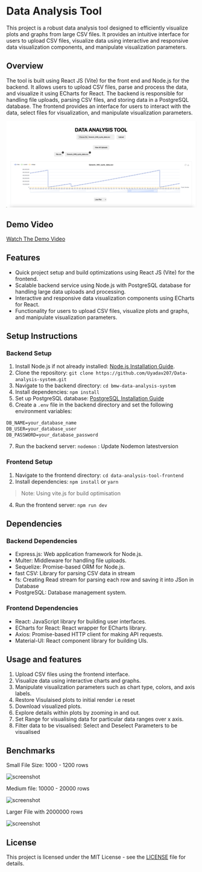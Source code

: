 # Data Analysis Tool

This project is a robust data analysis tool designed to efficiently visualize plots and graphs from large CSV files. It provides an intuitive interface for users to upload CSV files, visualize data using interactive and responsive data visualization components, and manipulate visualization parameters.

## Overview

The tool is built using React JS (Vite) for the front end and Node.js for the backend. It allows users to upload CSV files, parse and process the data, and visualize it using ECharts for React. The backend is responsible for handling file uploads, parsing CSV files, and storing data in a PostgreSQL database. The frontend provides an interface for users to interact with the data, select files for visualization, and manipulate visualization parameters.

<img src="https://github.com/Uyadav207/BMW-data-analysis-system/blob/main/Benchmarks/Data-analysis-tool.png" alt="screenshot" ></img>

## Demo Video

[Watch The Demo Video](https://drive.google.com/file/d/1Mze6O2mjWeSiPV2U6hzxChCqzXW30gXZ/view?usp=drive_link)

## Features

- Quick project setup and build optimizations using React JS (Vite) for the frontend.
- Scalable backend service using Node.js with PostgreSQL database for handling large data uploads and processing.
- Interactive and responsive data visualization components using ECharts for React.
- Functionality for users to upload CSV files, visualize plots and graphs, and manipulate visualization parameters.

## Setup Instructions

### Backend Setup

1. Install Node.js if not already installed: [Node.js Installation Guide](https://nodejs.org/en/download/).
2. Clone the repository: `git clone https://github.com/Uyadav207/Data-analysis-system.git`
3. Navigate to the backend directory: `cd bmw-data-analysis-system`
4. Install dependencies: `npm install`
5. Set up PostgreSQL database: [PostgreSQL Installation Guide](https://www.postgresql.org/download/)
6. Create a `.env` file in the backend directory and set the following environment variables:


```
DB_NAME=your_database_name
DB_USER=your_database_user
DB_PASSWORD=your_database_password
```

7. Run the backend server: `nodemon` : Update Nodemon latestversion

### Frontend Setup

1. Navigate to the frontend directory: `cd data-analysis-tool-frontend`
2. Install dependencies: `npm install` or `yarn`
> Note:  Using vite.js for build optimisation
4. Run the frontend server: `npm run dev`

## Dependencies

### Backend Dependencies

- Express.js: Web application framework for Node.js.
- Multer: Middleware for handling file uploads.
- Sequelize: Promise-based ORM for Node.js.
- fast CSV: Library for parsing CSV data in stream
- fs: Creating Read stream for parsing each row  and saving it into JSon in Database
- PostgreSQL: Database management system.

### Frontend Dependencies

- React: JavaScript library for building user interfaces.
- ECharts for React: React wrapper for ECharts library.
- Axios: Promise-based HTTP client for making API requests.
- Material-UI: React component library for building UIs.

## Usage and features

1. Upload CSV files using the frontend interface.
2. Visualize data using interactive charts and graphs.
3. Manipulate visualization parameters such as chart type, colors, and axis labels.
4. Restore Visulaised plots to initial render i.e reset
5. Download visualized plots.
6. Explore details within plots by zooming in and out.
7. Set Range for visualising data for particular data ranges over x axis.
8. Filter data to be visualised: Select and Deselect Parameters to be visualised

## Benchmarks

Small File Size: 1000 - 1200 rows

<img src="https://github.com/Uyadav207/Data-analysis-system/blob/main/Benchmarks/benchmark_small_File.png" alt="screenshot" ></img>

Medium file: 10000 - 20000 rows

<img src="https://github.com/Uyadav207/Data-analysis-system/blob/main/Benchmarks/Benchmark3mb.png" alt="screenshot" ></img>

Larger File with 2000000 rows

<img src="https://github.com/Uyadav207/Data-analysis-system/blob/main/Benchmarks/Benchmark_10mb.png" alt="screenshot" ></img>

## License

This project is licensed under the MIT License - see the [LICENSE](LICENSE) file for details.
